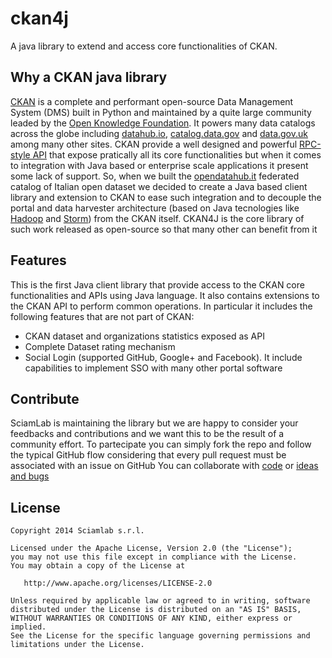 ckan4j
======
A java library to extend and access core functionalities of CKAN.

Why a CKAN java library
-----------------------
[CKAN](http://ckan.org) is a complete and performant open-source Data Management System (DMS)
built in Python and maintained by a quite large community leaded by the [Open Knowledge Foundation](http://okfn.org/).
It powers many data catalogs across the globe including [datahub.io](http://datahub.io),
[catalog.data.gov](http://catalog.data.gov) and [data.gov.uk](http://data.gov.uk/data/search)
among many other sites.
CKAN provide a well designed and powerful [RPC-style API](http://docs.ckan.org/en/latest/api/index.html)
that expose pratically all its core functionalities but when it comes to integration
with Java based or enterprise scale applications it present some lack of support. 
So, when we built the [opendatahub.it](http://www.opendatahub.it) federated catalog of
Italian open dataset we decided to create a Java based client library and extension to CKAN
to ease such integration and to decouple the portal and data harvester architecture
(based on Java tecnologies like [Hadoop](http://hadoop.apache.org/) and 
[Storm](http://storm.incubator.apache.org/)) from the CKAN itself.
CKAN4J is the core library of such work released as open-source so that many other can
benefit from it


Features
--------
This is the first Java client library that provide access to the CKAN
core functionalities and APIs using Java language.
It also contains extensions to the CKAN API to perform common operations.
In particular it includes the following features that are not part of CKAN:

* CKAN dataset and organizations statistics exposed as API
* Complete Dataset rating mechanism
* Social Login (supported GitHub, Google+ and Facebook).
  It include capabilities to implement SSO with many other portal software 


Contribute
----------
SciamLab is maintaining the library but we are happy to consider your feedbacks
and contributions and we want this to be the result of a community effort.
To partecipate you can simply fork the repo and follow the
typical GitHub flow considering that every pull request must be associated with
an issue on GitHub
You can collaborate with [code](https://github.com/sciamlab/ckan4j/pulls) or
[ideas and bugs](https://github.com/sciamlab/ckan4j/issues)


License
-------

    Copyright 2014 Sciamlab s.r.l.

    Licensed under the Apache License, Version 2.0 (the "License");
    you may not use this file except in compliance with the License.
    You may obtain a copy of the License at

       http://www.apache.org/licenses/LICENSE-2.0

    Unless required by applicable law or agreed to in writing, software
    distributed under the License is distributed on an "AS IS" BASIS,
    WITHOUT WARRANTIES OR CONDITIONS OF ANY KIND, either express or implied.
    See the License for the specific language governing permissions and
    limitations under the License.

